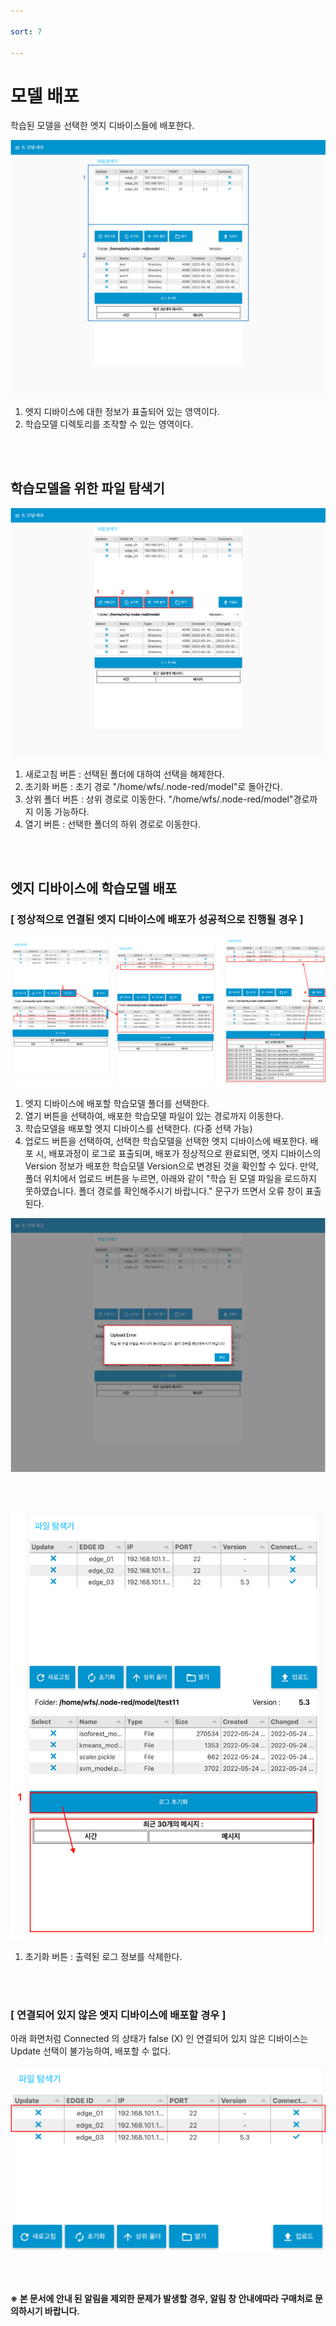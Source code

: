 ```yaml
---

sort: 7

---
```




# 모델 배포

학습된 모델을 선택한 엣지 디바이스들에 배포한다.<br/>

![main](images/8.1.main.png)

1. 엣지 디바이스에 대한 정보가 표출되어 있는 영역이다.
2. 학습모델 디렉토리를 조작할 수 있는 영역이다.

<br/><br/>

## 학습모델을 위한 파일 탐색기

![directory_button](images/8.2.directory_button.png)
1. 새로고침 버튼 : 선택된 폴더에 대하여 선택을 해제한다. 
2. 초기화 버튼 : 초기 경로 "/home/wfs/.node-red/model"로 돌아간다.
3. 상위 폴더 버튼 : 상위 경로로 이동한다. "/home/wfs/.node-red/model"경로까지 이동 가능하다. 
4. 열기 버튼 : 선택한 폴더의 하위 경로로 이동한다.

<br/><br/>

## 엣지 디바이스에 학습모델 배포

### [ 정상적으로 연결된 엣지 디바이스에 배포가 성공적으로 진행될 경우 ]

![distribution](images/8.3.distribution.png)

1. 엣지 디바이스에 배포할 학습모델 폴더를 선택한다.
2. 열기 버튼을 선택하여, 배포한 학습모델 파일이 있는 경로까지 이동한다. 
3. 학습모델을 배포할 엣지 디바이스를 선택한다. (다중 선택 가능)
4. 업로드 버튼을 선택하여, 선택한 학습모델을 선택한 엣지 디바이스에 배포한다. 배포 시, 배포과정이 로그로 표출되며, 배포가 정상적으로 완료되면, 엣지 디바이스의 Version 정보가 배포한 학습모델 Version으로 변경된 것을 확인할 수 있다. 만약, 폴더 위치에서 업로드 버튼을 누르면, 아래와 같이 "학습 된 모델 파일을 로드하지 못하였습니다. 폴더 경로를 확인해주시기 바랍니다." 문구가 뜨면서 오류 창이 표출된다.<br/>

![cantupload](images/8.6.cantupload.png)

<br/><br/>

![clearlog](images/8.4.clearlog.png)

1. 초기화 버튼 : 출력된 로그 정보를 삭제한다.

<br/><br/>

### [ 연결되어 있지 않은 엣지 디바이스에 배포할 경우 ]

아래 화면처럼 Connected 의 상태가 false (X) 인 연결되어 있지 않은 디바이스는 Update 선택이 불가능하여, 배포할 수 없다.<br/>

![disconnecteddevice](images/8.5.disconnecteddevice.png)

<br/><br/>

**※ 본 문서에 안내 된 알림을 제외한 문제가 발생할 경우, 알림 창 안내에따라 구매처로 문의하시기 바랍니다.**